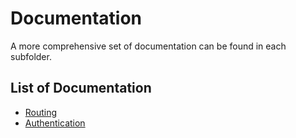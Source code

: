# Documentation
A more comprehensive set of documentation can be found in each subfolder.

## List of Documentation
- [Routing](routing/routing.md)
- [Authentication](authentication/authentication.md)